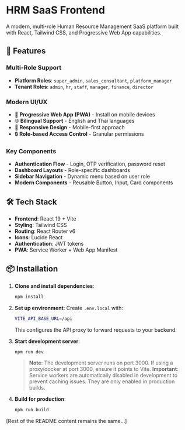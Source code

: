 # HRM SaaS Frontend

A modern, multi-role Human Resource Management SaaS platform built with React, Tailwind CSS, and Progressive Web App capabilities.

## 🚀 Features

### Multi-Role Support
- **Platform Roles**: `super_admin`, `sales_consultant`, `platform_manager`
- **Tenant Roles**: `admin`, `hr`, `staff`, `manager`, `finance`, `director`

### Modern UI/UX
- 📱 **Progressive Web App (PWA)** - Install on mobile devices
- 🌐 **Bilingual Support** - English and Thai languages
- 🎨 **Responsive Design** - Mobile-first approach
- 🔒 **Role-based Access Control** - Granular permissions

### Key Components
- **Authentication Flow** - Login, OTP verification, password reset
- **Dashboard Layouts** - Role-specific dashboards
- **Sidebar Navigation** - Dynamic menu based on user role
- **Modern Components** - Reusable Button, Input, Card components

## 🛠️ Tech Stack

- **Frontend**: React 19 + Vite
- **Styling**: Tailwind CSS
- **Routing**: React Router v6
- **Icons**: Lucide React
- **Authentication**: JWT tokens
- **PWA**: Service Worker + Web App Manifest

## 📦 Installation

1. **Clone and install dependencies**:
   ```bash
   npm install
   ```

2. **Set up environment**:
   Create `.env.local` with:
   ```bash
   VITE_API_BASE_URL=/api
   ```
   This configures the API proxy to forward requests to your backend.

3. **Start development server**:
   ```bash
   npm run dev
   ```
   > **Note**: The development server runs on port 3000. If using a proxy/docker at port 3000, ensure it points to Vite.
   > **Important**: Service workers are automatically disabled in development to prevent caching issues. They are only enabled in production builds.

4. **Build for production**:
   ```bash
   npm run build
   ```

[Rest of the README content remains the same...]
